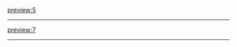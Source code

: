 [preview:5](https://raw.githubusercontent.com/bihe0832/AndroidAppFactory/master/README.md)
- - - -

[preview:7](start.md)
- - - -


